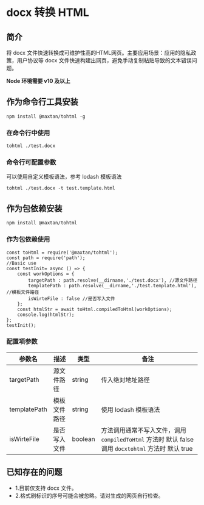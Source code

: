 # docx 转换 HTML

## 简介

将 docx 文件快速转换成可维护性高的HTML网页。主要应用场景：应用的隐私政策，用户协议等 docx 文件快速构建出网页，避免手动复制粘贴导致的文本错误问题。

**Node 环境需要 v10 及以上**

## 作为命令行工具安装

    npm install @maxtan/tohtml -g

### 在命令行中使用

    tohtml ./test.docx

### 命令行可配置参数

可以使用自定义模板语法，参考 lodash 模板语法

    tohtml ./test.docx -t test.template.html

## 作为包依赖安装

    npm install @maxtan/tohtml

### 作为包依赖使用

    const toHtml = require('@maxtan/tohtml');
    const path = require('path');
    //Basic use
    const testInit= async () => {
        const workOptions = {
            targetPath : path.resolve(__dirname,'./test.docx'), //源文件路径
            templatePath : path.resolve(__dirname,'./test.template.html'),  //模板文件路径
            isWirteFile : false //是否写入文件
        };
        const htmlStr = await toHtml.compiledToHtml(workOptions);
        console.log(htmlStr);
    };
    testInit();

### 配置项参数

| 参数名       | 描述         | 类型    | 备注                                                                                               |
| ------------ | ------------ | ------- | -------------------------------------------------------------------------------------------------- |
| targetPath   | 源文件路径   | string  | 传入绝对地址路径                                                                                   |
| templatePath | 模板文件路径 | string  | 使用 lodash 模板语法                                                                               |
| isWirteFile  | 是否写入文件 | boolean | 方法调用通常不写入文件，调用 `compiledToHtml` 方法时 默认 false 调用 `docxtohtml` 方法时 默认 true |

## 已知存在的问题

-   1.目前仅支持 docx 文件。
-   2.格式刷标识的序号可能会被忽略。请对生成的网页自行检查。

